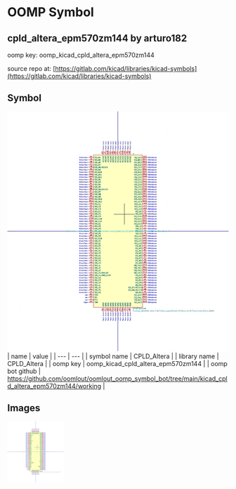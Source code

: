 # OOMP Symbol  
## cpld_altera_epm570zm144  by arturo182  
  
oomp key: oomp_kicad_cpld_altera_epm570zm144  
  
source repo at: [https://gitlab.com/kicad/libraries/kicad-symbols](https://gitlab.com/kicad/libraries/kicad-symbols)  
## Symbol  
  
[![working.png](working_600.png)](working.png)  
| name | value | 
| --- | --- | 
| symbol name | CPLD_Altera | 
| library name | CPLD_Altera | 
| oomp key | oomp_kicad_cpld_altera_epm570zm144 | 
| oomp bot github | https://github.com/oomlout/oomlout_oomp_symbol_bot/tree/main/kicad_cpld_altera_epm570zm144/working | 
## Images  
  
[![working.png](working_140.png)](working.png)  
